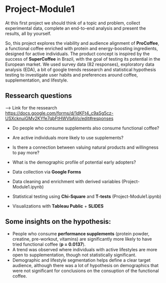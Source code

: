 # Project-Module1

At this first project we should think of a topic and problem, collect experimental data, complete an end-to-end analysis and present the results, all by yourself.

So, this project explores the viability and audience alignment of **ProCoffee**, a functional coffee enriched with protein and energy-boosting ingredients, designed for active individuals. The product concept is inspired by the success of **SuperCoffee** in Brazil, with the goal of testing its potential in the European market.
We used survey data (82 responses), exploratory data analysis (EDA), a bit of google trends ressearch and statistical hypothesis testing to investigate user habits and preferences around coffee, supplementation, and lifestyle.

## Ressearch questions
--> Link for the ressearch https://docs.google.com/forms/d/1dKFt4_c9aSg5cz-USXcknuiGMv2KYfe7qbFtHWVbAVo/edit#responses

- Do people who consume supplements also consume functional coffee?
- Are active individuals more likely to use supplements?
- Is there a connection between valuing natural products and willingness to pay more?
- What is the demographic profile of potential early adopters?


- Data collection via **Google Forms**  
- Data cleaning and enrichment with derived variables (Project-Module1.ipynb)
- Statistical testing using **Chi-Square** and **T-tests** (Project-Module1.ipynb)
- Visualizations with **Tableau Public** + **SLIDES** 

## Some insights on the hypothesis:

- People who consume **performance supplements** (protein powder, creatine, pre-workout, vitamins) are significantly more likely to have tried functional coffee (**p = 0.0137**).
- A trend was observed where individuals with active lifestyles are more open to supplementation, though not statistically significant.
- Demographic and lifestyle segmentation helps define a clear target audience, although there was a lot of hypothesis on demographics that were not significant for conclusions on the consuption of the functional coffee.
